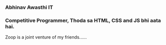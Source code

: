### Abhinav Awasthi IT

### Competitive Programmer, Thoda sa HTML, CSS and JS bhi aata hai.

Zoop is a joint venture of my friends......
